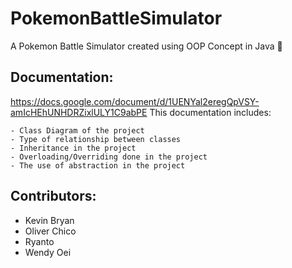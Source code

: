 # PokemonBattleSimulator

A Pokemon Battle Simulator created using OOP Concept in Java 🐲

## Documentation:
https://docs.google.com/document/d/1UENYal2eregQpVSY-amIcHEhUNHDRZixlULY1C9abPE
This documentation includes:
```
- Class Diagram of the project
- Type of relationship between classes
- Inheritance in the project
- Overloading/Overriding done in the project
- The use of abstraction in the project
```

## Contributors:
- Kevin Bryan
- Oliver Chico
- Ryanto
- Wendy Oei
